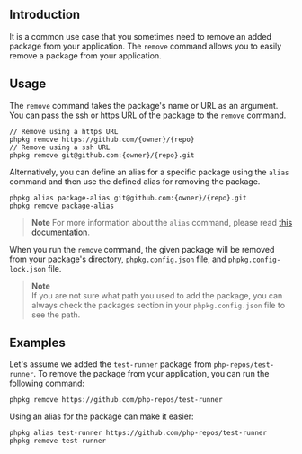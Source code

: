 ## Introduction

It is a common use case that you sometimes need to remove an added package from your application.
The `remove` command allows you to easily remove a package from your application.

## Usage

The `remove` command takes the package's name or URL as an argument. 
You can pass the ssh or https URL of the package to the `remove` command.

```shell
// Remove using a https URL
phpkg remove https://github.com/{owner}/{repo}
// Remove using a ssh URL
phpkg remove git@github.com:{owner}/{repo}.git
```

Alternatively, you can define an alias for a specific package using the `alias` command and then use the defined alias for removing the package.

```shell
phpkg alias package-alias git@github.com:{owner}/{repo}.git
phpkg remove package-alias
```

> **Note**
> For more information about the `alias` command,
> please read [this documentation](http://phpkg.com/documentations/alias-command).
 
When you run the `remove` command, the given package will be removed from your package's directory, `phpkg.config.json` file, and `phpkg.config-lock.json` file.

> **Note**  
> If you are not sure what path you used to add the package, you can always check the packages section in your `phpkg.config.json` file to see the path.

## Examples

Let's assume we added the `test-runner` package from `php-repos/test-runner`. 
To remove the package from your application, you can run the following command:

```shell
phpkg remove https://github.com/php-repos/test-runner
```

Using an alias for the package can make it easier:

```shell
phpkg alias test-runner https://github.com/php-repos/test-runner
phpkg remove test-runner
```
